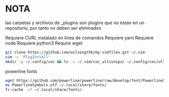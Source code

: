 # NOTA
las carpetas y archivos de _plugins son plugins que no estan en un repositorio, por tanto no deben ser eliminados

Requiere CURL instalado en linea de comandos
Requiere yarn
Requiere node
Requiere python3
Require wget

```bash
git clone https://github.com/wilsongthb/my-vimfiles.git ~/.vim
vim -c 'PlugInstall'
mkdir -p ~/.config/coc && ln -s ~/.vim/coc_ultisnips/ ~/.config/coc/ultisnips
```

powerline fonts
```bash
wget https://github.com/powerline/powerline/raw/develop/font/PowerlineSymbols.otf
mv PowerlineSymbols.otf ~/.local/share/fonts/
fc-cache -vf ~/.local/share/fonts/
```
